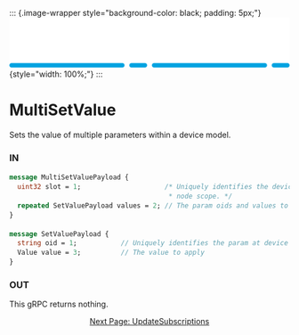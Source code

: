 ::: {.image-wrapper style="background-color: black; padding: 5px;"}
![Catena Logo](images/Catena%20Logo_PMS2191%20&%20White.png){style="width: 100%;"}
:::

# MultiSetValue
Sets the value of multiple parameters within a device model.

### IN
``` proto
message MultiSetValuePayload {
  uint32 slot = 1;                     /* Uniquely identifies the device at
                                        * node scope. */
  repeated SetValuePayload values = 2; // The param oids and values to apply.
}

message SetValuePayload {
  string oid = 1;           // Uniquely identifies the param at device scope.
  Value value = 3;          // The value to apply
}
```

### OUT
This gRPC returns nothing.

<div style="text-align: center">

[Next Page: UpdateSubscriptions](UpdateSubscriptions.html)

</div>